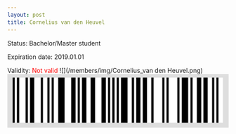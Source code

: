 ```yaml
---
layout: post
title: Cornelius van den Heuvel
---
```


Status: Bachelor/Master student

Expiration date: 2019.01.01

Validity: <font color="red"> Not valid</font> 
![](/members/img/Cornelius_van den Heuvel.png)
![](/members/img/bar.png)
